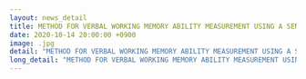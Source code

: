 ```yaml
---
layout: news_detail
title: METHOD FOR VERBAL WORKING MEMORY ABILITY MEASUREMENT USING A SENTENCE REPETITION LEARNING, RECORDING MEDIUM AND APPARATUS FOR PERFORMING THE METHOD
date: 2020-10-14 20:00:00 +0900
image: .jpg
detail: "METHOD FOR VERBAL WORKING MEMORY ABILITY MEASUREMENT USING A SENTENCE REPETITION LEARNING, RECORDING MEDIUM AND APPARATUS FOR PERFORMING THE METHOD"
long_detail: "METHOD FOR VERBAL WORKING MEMORY ABILITY MEASUREMENT USING A SENTENCE REPETITION LEARNING, RECORDING MEDIUM AND APPARATUS FOR PERFORMING THE METHOD"
---
```


